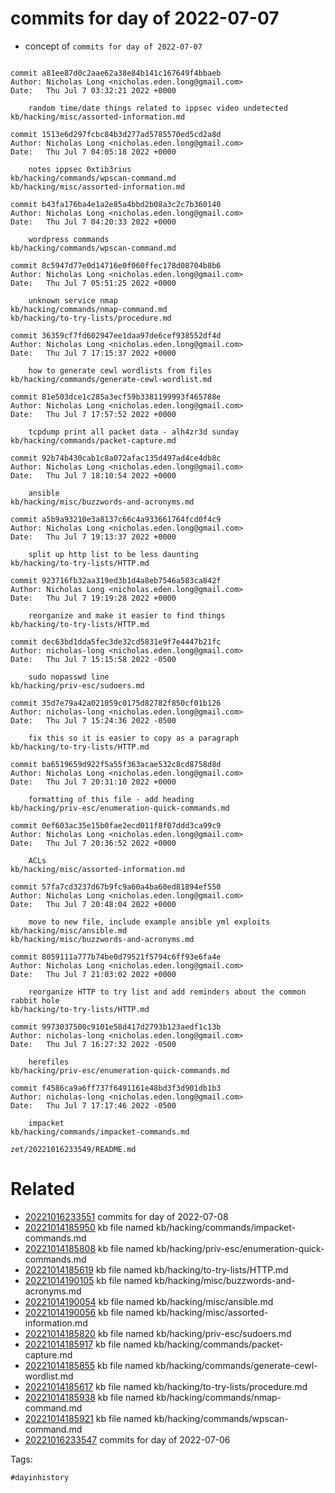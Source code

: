 # commits for day of 2022-07-07

- concept of `commits for day of 2022-07-07`

```

commit a81ee87d0c2aae62a38e84b141c167649f4bbaeb
Author: Nicholas Long <nicholas.eden.long@gmail.com>
Date:   Thu Jul 7 03:32:21 2022 +0000

    random time/date things related to ippsec video undetected
kb/hacking/misc/assorted-information.md

commit 1513e6d297fcbc84b3d277ad5785570ed5cd2a8d
Author: Nicholas Long <nicholas.eden.long@gmail.com>
Date:   Thu Jul 7 04:05:18 2022 +0000

    notes ippsec 0xtib3rius
kb/hacking/commands/wpscan-command.md
kb/hacking/misc/assorted-information.md

commit b43fa176ba4e1a2e85a4bbd2b08a3c2c7b360140
Author: Nicholas Long <nicholas.eden.long@gmail.com>
Date:   Thu Jul 7 04:20:33 2022 +0000

    wordpress commands
kb/hacking/commands/wpscan-command.md

commit 8c5947d77e0d14716e0f060ffec178d08704b8b6
Author: Nicholas Long <nicholas.eden.long@gmail.com>
Date:   Thu Jul 7 05:51:25 2022 +0000

    unknown service nmap
kb/hacking/commands/nmap-command.md
kb/hacking/to-try-lists/procedure.md

commit 36359cf7fd602947ee1daa97de6cef938552df4d
Author: Nicholas Long <nicholas.eden.long@gmail.com>
Date:   Thu Jul 7 17:15:37 2022 +0000

    how to generate cewl wordlists from files
kb/hacking/commands/generate-cewl-wordlist.md

commit 81e503dce1c285a3ecf59b3381199993f465788e
Author: Nicholas Long <nicholas.eden.long@gmail.com>
Date:   Thu Jul 7 17:57:52 2022 +0000

    tcpdump print all packet data - alh4zr3d sunday
kb/hacking/commands/packet-capture.md

commit 92b74b430cab1c8a072afac135d497ad4ce4db8c
Author: Nicholas Long <nicholas.eden.long@gmail.com>
Date:   Thu Jul 7 18:10:54 2022 +0000

    ansible
kb/hacking/misc/buzzwords-and-acronyms.md

commit a5b9a93210e3a8137c66c4a933661764fcd0f4c9
Author: Nicholas Long <nicholas.eden.long@gmail.com>
Date:   Thu Jul 7 19:13:37 2022 +0000

    split up http list to be less daunting
kb/hacking/to-try-lists/HTTP.md

commit 923716fb32aa319ed3b1d4a8eb7546a583ca842f
Author: Nicholas Long <nicholas.eden.long@gmail.com>
Date:   Thu Jul 7 19:19:28 2022 +0000

    reorganize and make it easier to find things
kb/hacking/to-try-lists/HTTP.md

commit dec63bd1dda5fec3de32cd5831e9f7e4447b21fc
Author: nicholas-long <nicholas.eden.long@gmail.com>
Date:   Thu Jul 7 15:15:58 2022 -0500

    sudo nopasswd line
kb/hacking/priv-esc/sudoers.md

commit 35d7e79a42a021059c0175d82782f850cf01b126
Author: nicholas-long <nicholas.eden.long@gmail.com>
Date:   Thu Jul 7 15:24:36 2022 -0500

    fix this so it is easier to copy as a paragraph
kb/hacking/to-try-lists/HTTP.md

commit ba6519659d922f5a55f363acae532c8cd8758d8d
Author: Nicholas Long <nicholas.eden.long@gmail.com>
Date:   Thu Jul 7 20:31:10 2022 +0000

    formatting of this file - add heading
kb/hacking/priv-esc/enumeration-quick-commands.md

commit 0ef603ac35e15b0fae2ecd011f8f07ddd3ca99c9
Author: Nicholas Long <nicholas.eden.long@gmail.com>
Date:   Thu Jul 7 20:36:52 2022 +0000

    ACLs
kb/hacking/misc/assorted-information.md

commit 57fa7cd3237d67b9fc9a60a4ba60ed81894ef550
Author: Nicholas Long <nicholas.eden.long@gmail.com>
Date:   Thu Jul 7 20:48:04 2022 +0000

    move to new file, include example ansible yml exploits
kb/hacking/misc/ansible.md
kb/hacking/misc/buzzwords-and-acronyms.md

commit 8059111a777b74be0d79521f5794c6ff93e6fa4e
Author: Nicholas Long <nicholas.eden.long@gmail.com>
Date:   Thu Jul 7 21:03:02 2022 +0000

    reorganize HTTP to try list and add reminders about the common rabbit hole
kb/hacking/to-try-lists/HTTP.md

commit 9973037500c9101e58d417d2793b123aedf1c13b
Author: nicholas-long <nicholas.eden.long@gmail.com>
Date:   Thu Jul 7 16:27:32 2022 -0500

    herefiles
kb/hacking/priv-esc/enumeration-quick-commands.md

commit f4586ca9a6ff737f6491161e48bd3f3d901db1b3
Author: nicholas-long <nicholas.eden.long@gmail.com>
Date:   Thu Jul 7 17:17:46 2022 -0500

    impacket
kb/hacking/commands/impacket-commands.md
```

` zet/20221016233549/README.md `

# Related

- [20221016233551](/zet/20221016233551/README.md) commits for day of 2022-07-08
- [20221014185950](/zet/20221014185950/README.md) kb file named kb/hacking/commands/impacket-commands.md
- [20221014185808](/zet/20221014185808/README.md) kb file named kb/hacking/priv-esc/enumeration-quick-commands.md
- [20221014185619](/zet/20221014185619/README.md) kb file named kb/hacking/to-try-lists/HTTP.md
- [20221014190105](/zet/20221014190105/README.md) kb file named kb/hacking/misc/buzzwords-and-acronyms.md
- [20221014190054](/zet/20221014190054/README.md) kb file named kb/hacking/misc/ansible.md
- [20221014190056](/zet/20221014190056/README.md) kb file named kb/hacking/misc/assorted-information.md
- [20221014185820](/zet/20221014185820/README.md) kb file named kb/hacking/priv-esc/sudoers.md
- [20221014185917](/zet/20221014185917/README.md) kb file named kb/hacking/commands/packet-capture.md
- [20221014185855](/zet/20221014185855/README.md) kb file named kb/hacking/commands/generate-cewl-wordlist.md
- [20221014185617](/zet/20221014185617/README.md) kb file named kb/hacking/to-try-lists/procedure.md
- [20221014185938](/zet/20221014185938/README.md) kb file named kb/hacking/commands/nmap-command.md
- [20221014185921](/zet/20221014185921/README.md) kb file named kb/hacking/commands/wpscan-command.md
- [20221016233547](/zet/20221016233547/README.md) commits for day of 2022-07-06

Tags:

    #dayinhistory
